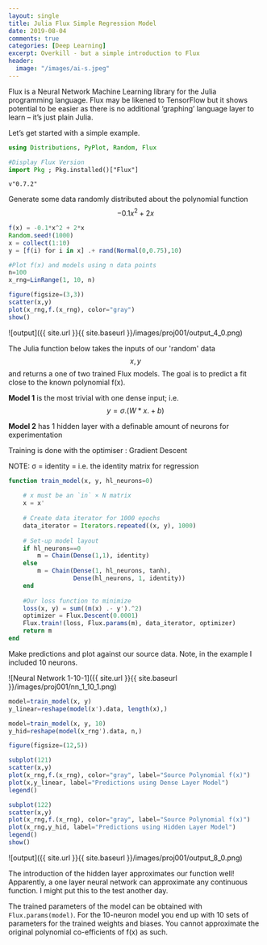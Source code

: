 ```yaml
---
layout: single
title: Julia Flux Simple Regression Model
date: 2019-08-04
comments: true
categories: [Deep Learning]
excerpt: Overkill - but a simple introduction to Flux
header:
  image: "/images/ai-s.jpeg"
---
```

Flux is a Neural Network Machine Learning library for the Julia programming language.  Flux may be likened to TensorFlow but it shows potential to be easier as there is no additional ‘graphing’ language layer to learn – it’s just plain Julia.

Let’s get started with a simple example.

```julia
using Distributions, PyPlot, Random, Flux
```

```julia
#Display Flux Version
import Pkg ; Pkg.installed()["Flux"]
```

    v"0.7.2"

Generate some data randomly distributed about the polynomial function $$-0.1x^2 + 2x$$

```julia
f(x) = -0.1*x^2 + 2*x
Random.seed!(1000)
x = collect(1:10)
y = [f(i) for i in x] .+ rand(Normal(0,0.75),10)

#Plot f(x) and models using n data points
n=100
x_rng=LinRange(1, 10, n)

figure(figsize=(3,3))
scatter(x,y)
plot(x_rng,f.(x_rng), color="gray")
show()
```
![output]({{ site.url }}{{ site.baseurl }}/images/proj001/output_4_0.png)

The Julia function below takes the inputs of our 'random' data $$x, y$$ and returns a one of two trained Flux models.  The goal is to predict a fit close to the known polynomial f(x).

**Model 1** is the most trivial with one dense input; i.e. $$y = σ.(W * x .+ b)$$

**Model 2** has 1 hidden layer with a definable amount of neurons for experimentation

Training is done with the optimiser : Gradient Descent

NOTE: σ = identity = i.e. the identity matrix for regression


```julia
function train_model(x, y, hl_neurons=0)
    
    # x must be an `in` × N matrix
    x = x'
    
    # Create data iterator for 1000 epochs
    data_iterator = Iterators.repeated((x, y), 1000)
    
    # Set-up model layout
    if hl_neurons==0
        m = Chain(Dense(1,1), identity)
    else
        m = Chain(Dense(1, hl_neurons, tanh),
                  Dense(hl_neurons, 1, identity))
    end
    
    #Our loss function to minimize
    loss(x, y) = sum((m(x) .- y').^2)
    optimizer = Flux.Descent(0.0001)
    Flux.train!(loss, Flux.params(m), data_iterator, optimizer)
    return m
end
```
Make predictions and plot against our source data.  Note, in the example I included 10 neurons.

![Neural Network 1-10-1]({{ site.url }}{{ site.baseurl }}/images/proj001/nn_1_10_1.png)

```julia
model=train_model(x, y)
y_linear=reshape(model(x').data, length(x),)

model=train_model(x, y, 10)
y_hid=reshape(model(x_rng').data, n,)

figure(figsize=(12,5))

subplot(121)
scatter(x,y)
plot(x_rng,f.(x_rng), color="gray", label="Source Polynomial f(x)")
plot(x,y_linear, label="Predictions using Dense Layer Model")
legend()

subplot(122)
scatter(x,y)
plot(x_rng,f.(x_rng), color="gray", label="Source Polynomial f(x)")
plot(x_rng,y_hid, label="Predictions using Hidden Layer Model")
legend()
show()
```
![output]({{ site.url }}{{ site.baseurl }}/images/proj001/output_8_0.png)

The introduction of the hidden layer approximates our function well! Apparently, a one layer neural network can approximate any continuous function. I might put this to the test another day.

The trained parameters of the model can be obtained with ``Flux.params(model)``.  For the 10-neuron model you end up with 10 sets of parameters for the trained weights and biases. You cannot approximate the original polynomial co-efficients of f(x) as such. 


